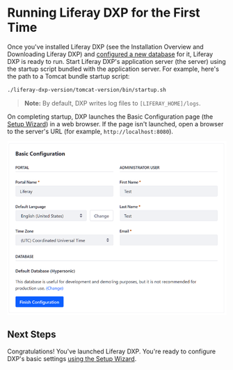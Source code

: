 # Running Liferay DXP for the First Time

Once you've installed Liferay DXP (see the Installation Overview and Downloading Liferay DXP)  and [configured a new database](./04-connecting-a-database.md) for it, Liferay DXP is ready to run. Start Liferay DXP's application server (the server) using the startup script bundled with the application server. For example, here's the path to a Tomcat bundle startup script:

```bash
./liferay-dxp-version/tomcat-version/bin/startup.sh
```

> **Note:** By default, DXP writes log files to `[LIFERAY_HOME]/logs`.

On completing startup, DXP launches the Basic Configuration page (the [Setup Wizard](./05-using-the-setup-wizard.md)) in a web browser. If the page isn't launched, open a browser to the server's URL (for example, `http://localhost:8080`).

![On completing startup, DXP launches a web browser that displays the Basic Configuration page.](./running-liferay-dxp-for-the-first-time/images/01.png)

## Next Steps 

Congratulations! You've launched Liferay DXP. You're ready to configure DXP's basic settings [using the Setup Wizard](./05-using-the-setup-wizard.md).
